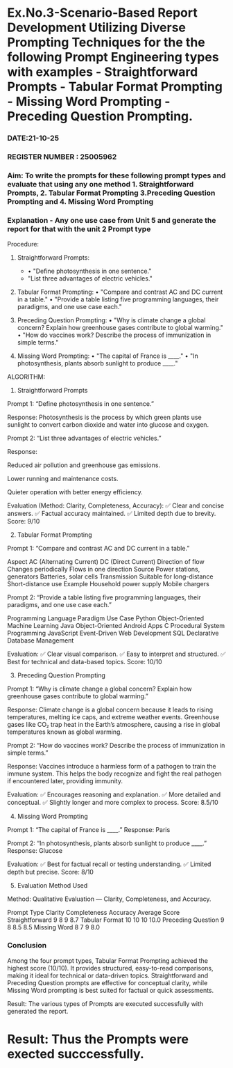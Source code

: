 # Ex.No.3-Scenario-Based Report Development Utilizing Diverse Prompting Techniques for the the following Prompt Engineering types with examples - Straightforward Prompts - Tabular Format Prompting - Missing Word Prompting - Preceding Question Prompting.

### DATE:21-10-25                                                                           
### REGISTER NUMBER : 25005962
### Aim: To write the prompts for these following prompt types and evaluate that using any one method 1. Straightforward Prompts, 2. Tabular Format Prompting 3.Preceding Question Prompting and 4. Missing Word Prompting

### Explanation - Any one use case from Unit 5 and generate the report for that with the unit 2 Prompt type
Procedure:
1.	Straightforward Prompts:
    - •	"Define photosynthesis in one sentence."
    - 	"List three advantages of electric vehicles."

 3.	Tabular Format Prompting:
     •	"Compare and contrast AC and DC current in a table."
     •	"Provide a table listing five programming languages, their paradigms, and one use case each."
3. Preceding Question Prompting:
    •	"Why is climate change a global concern? Explain how greenhouse gases contribute to global warming."
    •	"How do vaccines work? Describe the process of immunization in simple terms."
4. Missing Word Prompting:
   •	"The capital of France is ____."
  •	"In photosynthesis, plants absorb sunlight to produce ____."

ALGORITHM:
1. Straightforward Prompts

Prompt 1:
“Define photosynthesis in one sentence.”

Response:
Photosynthesis is the process by which green plants use sunlight to convert carbon dioxide and water into glucose and oxygen.

Prompt 2:
“List three advantages of electric vehicles.”

Response:

Reduced air pollution and greenhouse gas emissions.

Lower running and maintenance costs.

Quieter operation with better energy efficiency.

Evaluation (Method: Clarity, Completeness, Accuracy):
✅ Clear and concise answers.
✅ Factual accuracy maintained.
✅ Limited depth due to brevity.
Score: 9/10

2. Tabular Format Prompting

Prompt 1:
“Compare and contrast AC and DC current in a table.”

Aspect	AC (Alternating Current)	DC (Direct Current)
Direction of flow	Changes periodically	Flows in one direction
Source	Power stations, generators	Batteries, solar cells
Transmission	Suitable for long-distance	Short-distance use
Example	Household power supply	Mobile chargers

Prompt 2:
“Provide a table listing five programming languages, their paradigms, and one use case each.”

Programming Language	Paradigm	Use Case
Python	Object-Oriented	Machine Learning
Java	Object-Oriented	Android Apps
C	Procedural	System Programming
JavaScript	Event-Driven	Web Development
SQL	Declarative	Database Management

Evaluation:
✅ Clear visual comparison.
✅ Easy to interpret and structured.
✅ Best for technical and data-based topics.
Score: 10/10

3. Preceding Question Prompting

Prompt 1:
“Why is climate change a global concern? Explain how greenhouse gases contribute to global warming.”

Response:
Climate change is a global concern because it leads to rising temperatures, melting ice caps, and extreme weather events. Greenhouse gases like CO₂ trap heat in the Earth’s atmosphere, causing a rise in global temperatures known as global warming.

Prompt 2:
“How do vaccines work? Describe the process of immunization in simple terms.”

Response:
Vaccines introduce a harmless form of a pathogen to train the immune system. This helps the body recognize and fight the real pathogen if encountered later, providing immunity.

Evaluation:
✅ Encourages reasoning and explanation.
✅ More detailed and conceptual.
✅ Slightly longer and more complex to process.
Score: 8.5/10

4. Missing Word Prompting

Prompt 1:
“The capital of France is ____.”
Response: Paris

Prompt 2:
“In photosynthesis, plants absorb sunlight to produce ____.”
Response: Glucose

Evaluation:
✅ Best for factual recall or testing understanding.
✅ Limited depth but precise.
Score: 8/10

5. Evaluation Method Used

Method: Qualitative Evaluation — Clarity, Completeness, and Accuracy.

Prompt Type	Clarity	Completeness	Accuracy	Average Score
Straightforward	9	8	9	8.7
Tabular Format	10	10	10	10.0
Preceding Question	9	8	8.5	8.5
Missing Word	8	7	9	8.0

### Conclusion 
Among the four prompt types, Tabular Format Prompting achieved the highest score (10/10). It provides structured, easy-to-read comparisons, making it ideal for technical or data-driven topics.
Straightforward and Preceding Question prompts are effective for conceptual clarity, while Missing Word prompting is best suited for factual or quick assessments.


Result: The various types of Prompts are executed successfully with generated the report.




# Result: Thus the Prompts were exected succcessfully.

